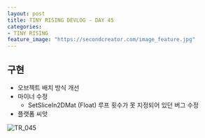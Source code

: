 ```yaml
---
layout: post
title: TINY RISING DEVLOG - DAY 45
categories:
- TINY RISING
feature_image: "https://secondcreator.com/image_feature.jpg"
---
```


## 구현
- 오브젝트 배치 방식 개선
- 마이너 수정
  - SetSliceIn2DMat (Float) 루프 횟수가 못 지정되어 있던 버그 수정
- 플랫폼 씨앗

![TR_045](https://secondcreator.com/blog/imgs/TR_045.png)
